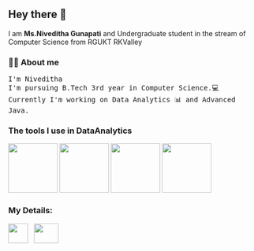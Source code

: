 <h2>Hey there 👋 </h2>
<p>I am <b>Ms.Niveditha Gunapati</b> and Undergraduate student in the stream of Computer Science from RGUKT RKValley</p>
<h3 align="left"><b>👩‍💻 About me</b></h3>
<p><tt>I'm Niveditha<br>
I'm pursuing B.Tech 3rd year in Computer Science.💻
Currently I'm working on Data Analytics 📊 and Advanced Java.<br></tt>
</p>
<h3>The tools I use in DataAnalytics</h3>
<img src="https://encrypted-tbn0.gstatic.com/images?q=tbn:ANd9GcRphc7NvjvTvAHPj8YHtQ0dzhGxFqcSvFWG20k-_lgBaA&s"style="height:100px;width:100px">
<img src="https://encrypted-tbn0.gstatic.com/images?q=tbn:ANd9GcTE_mdhFFab5LNTxO1vwBODhLUK0u1ffKATNg&usqp=CAU"style="height:100px;width:100px">
<img src="https://encrypted-tbn0.gstatic.com/images?q=tbn:ANd9GcQp-fpNXjanFSDa_v1PJG_68A4lNZdET5zgHQ&usqp=CAU"style="height:100px;width:100px">
<img src="https://qph.cf2.quoracdn.net/main-qimg-28cadbd02699c25a88e5c78d73c7babc"style="height:100px;width:100px">

<h3>My Details:</h3>
<img src="https://cdn-icons-png.flaticon.com/512/174/174857.png"style="height:40px;width:40px">&nbsp;&nbsp;
<img src="https://logos-world.net/wp-content/uploads/2020/11/Gmail-Logo.png"style="height:40px;width:50px">

<!---
NivedithaGunapati/NivedithaGunapati is a ✨ special ✨ repository because its `README.md` (this file) appears on your GitHub profile.
You can click the Preview link to take a look at your changes.
--->
